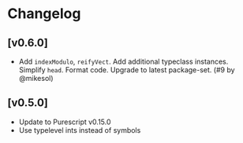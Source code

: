 # Changelog

## [v0.6.0]
- Add `indexModulo`, `reifyVect`. Add additional typeclass instances. Simplify `head`. Format code. Upgrade to latest package-set. (#9 by @mikesol)

## [v0.5.0]

- Update to Purescript v0.15.0
- Use typelevel ints instead of symbols
